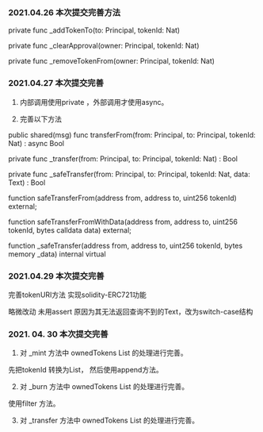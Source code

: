 

### 2021.04.26 本次提交完善方法

private func _addTokenTo(to: Principal, tokenId: Nat) 

private func _clearApproval(owner: Principal, tokenId: Nat) 

private func _removeTokenFrom(owner: Principal, tokenId: Nat)


### 2021.04.27 本次提交完善

1. 内部调用使用private ，外部调用才使用async。

2. 完善以下方法

public shared(msg) func transferFrom(from: Principal, to: Principal, tokenId: Nat) : async Bool 

private func _transfer(from: Principal, to: Principal, tokenId: Nat) :  Bool 

private func _safeTransfer(from: Principal, to: Principal, tokenId: Nat, data: Text) :  Bool 

function safeTransferFrom(address from, address to, uint256 tokenId) external;

function safeTransferFromWithData(address from, address to, uint256 tokenId, bytes calldata data) external;

function _safeTransfer(address from, address to, uint256 tokenId, bytes memory _data) internal virtual

### 2021.04.29 本次提交完善
  完善tokenURI方法 实现solidity-ERC721功能 

  略微改动 未用assert 原因为其无法返回查询不到的Text，改为switch-case结构



### 2021. 04. 30  本次提交完善 
1. 对 _mint 方法中 ownedTokens List 的处理进行完善。

先把tokenId 转换为List， 然后使用append方法。

2. 对 _burn 方法中 ownedTokens List 的处理进行完善。
 
使用filter 方法。

3. 对 _transfer 方法中 ownedTokens List 的处理进行完善。


